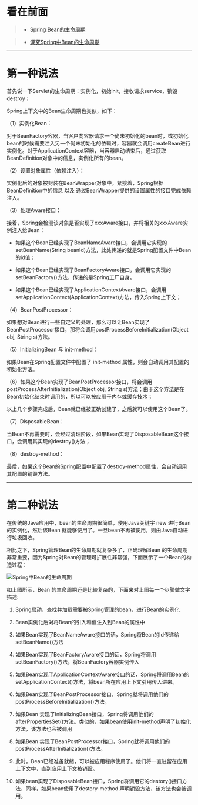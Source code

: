 看在前面
====

> * <a href="https://blog.csdn.net/qq_42405666/article/details/91550277">Spring Bean的生命周期</a>

> * <a href="https://www.cnblogs.com/javazhiyin/p/10905294.html">深究Spring中Bean的生命周期</a>

------

第一种说法
====

首先说一下Servlet的生命周期：实例化，初始init，接收请求service，销毁destroy；

Spring上下文中的Bean生命周期也类似，如下：

（1）实例化Bean：

对于BeanFactory容器，当客户向容器请求一个尚未初始化的bean时，或初始化bean的时候需要注入另一个尚未初始化的依赖时，容器就会调用createBean进行实例化。对于ApplicationContext容器，当容器启动结束后，通过获取BeanDefinition对象中的信息，实例化所有的bean。

（2）设置对象属性（依赖注入）：

实例化后的对象被封装在BeanWrapper对象中，紧接着，Spring根据BeanDefinition中的信息 以及 通过BeanWrapper提供的设置属性的接口完成依赖注入。

（3）处理Aware接口：

接着，Spring会检测该对象是否实现了xxxAware接口，并将相关的xxxAware实例注入给Bean：

* 如果这个Bean已经实现了BeanNameAware接口，会调用它实现的setBeanName(String beanId)方法，此处传递的就是Spring配置文件中Bean的id值；

* 如果这个Bean已经实现了BeanFactoryAware接口，会调用它实现的setBeanFactory()方法，传递的是Spring工厂自身。

* 如果这个Bean已经实现了ApplicationContextAware接口，会调用setApplicationContext(ApplicationContext)方法，传入Spring上下文；

（4）BeanPostProcessor：

如果想对Bean进行一些自定义的处理，那么可以让Bean实现了BeanPostProcessor接口，那将会调用postProcessBeforeInitialization(Object obj, String s)方法。

（5）InitializingBean 与 init-method：

如果Bean在Spring配置文件中配置了 init-method 属性，则会自动调用其配置的初始化方法。

（6）如果这个Bean实现了BeanPostProcessor接口，将会调用postProcessAfterInitialization(Object obj, String s)方法；由于这个方法是在Bean初始化结束时调用的，所以可以被应用于内存或缓存技术；

以上几个步骤完成后，Bean就已经被正确创建了，之后就可以使用这个Bean了。

（7）DisposableBean：

当Bean不再需要时，会经过清理阶段，如果Bean实现了DisposableBean这个接口，会调用其实现的destroy()方法；

（8）destroy-method：

最后，如果这个Bean的Spring配置中配置了destroy-method属性，会自动调用其配置的销毁方法。

------

第二种说法
====

在传统的Java应用中，bean的生命周期很简单，使用Java关键字 new 进行Bean 的实例化，然后该Bean 就能够使用了。一旦bean不再被使用，则由Java自动进行垃圾回收。

相比之下，Spring管理Bean的生命周期就复杂多了，正确理解Bean 的生命周期非常重要，因为Spring对Bean的管理可扩展性非常强，下面展示了一个Bean的构造过程：

![Spring中Bean的生命周期](https://github.com/DemoTransfer/demotransfer/blob/master/java/interview/picture/Spring%E4%B8%ADBean%E7%9A%84%E7%94%9F%E5%91%BD%E5%91%A8%E6%9C%9F.jpg)

如上图所示，Bean 的生命周期还是比较复杂的，下面来对上图每一个步骤做文字描述:

1. Spring启动，查找并加载需要被Spring管理的bean，进行Bean的实例化

2. Bean实例化后对将Bean的引入和值注入到Bean的属性中

3. 如果Bean实现了BeanNameAware接口的话，Spring将Bean的Id传递给setBeanName()方法

4. 如果Bean实现了BeanFactoryAware接口的话，Spring将调用setBeanFactory()方法，将BeanFactory容器实例传入

5. 如果Bean实现了ApplicationContextAware接口的话，Spring将调用Bean的setApplicationContext()方法，将bean所在应用上下文引用传入进来。

6. 如果Bean实现了BeanPostProcessor接口，Spring就将调用他们的postProcessBeforeInitialization()方法。

7. 如果Bean 实现了InitializingBean接口，Spring将调用他们的afterPropertiesSet()方法。类似的，如果bean使用init-method声明了初始化方法，该方法也会被调用

8. 如果Bean 实现了BeanPostProcessor接口，Spring就将调用他们的postProcessAfterInitialization()方法。

9. 此时，Bean已经准备就绪，可以被应用程序使用了。他们将一直驻留在应用上下文中，直到应用上下文被销毁。

10. 如果bean实现了DisposableBean接口，Spring将调用它的destory()接口方法，同样，如果bean使用了destory-method 声明销毁方法，该方法也会被调用。
